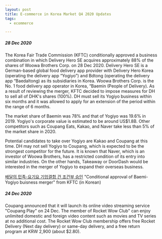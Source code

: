 ```yaml
---
layout: post
title: E-commerce in Korea Market Q4 2020 Updates
tags:
  - ecommerce

---
```




##### 28 Dec 2020

The Korea Fair Trade Commission (KFTC) conditionally approved a business combination in which Delivery Hero SE acquires approximately 88% of the shares of Woowa Brothers Corp. on 28 Dec 2020. Delivery Hero SE is a German-based global food delivery app provider with Delivery Hero Korea (operating the delivery app “Yogiyo”) and Bdtong (operating the delivery app “Baedaltong) as its subsidiaries in Korea. Woowa Brothers Corp. is the No. 1 food delivery app operator in Korea, “Baemin (People of Delivery). As a result of reviewing the merger, KFTC decided to impose measures for DH to sell all of DHK's shares (100%). DH must sell its Yogiyo business within six months and it was allowed to apply for an extension of the period within the range of 6 months.

The market share of Baemin was 78% and that of Yogiyo was 19.6% in 2019. Yogiyo's corporate value is estimated to be around US$1.8B. Other competitors such as Coupang Eats, Kakao, and Naver take less than 5% of the market share in 2020. 

Potential candidates to take over Yogiyo are Kakao and Coupang at this time. DH may not sell Yogiyo to Coupang, which is expected to be the strongest competitor for the future. It is known that Naver, which is an investor of Woowa Brothers, has a restricted condition of its entry into similar industries. On the other hands, Takeaway or DoorDash would be interested in the merger of Yogiyo to expand their overseas business.

[배달의 민족-요기요 기업결합 건 조건부 승인](https://www.ftc.go.kr/www/selectReportUserView.do?key=10&rpttype=1&report_data_no=8891) "Conditional approval of Baemi-Yogiyo buisness merger" from KFTC (in Korean)



##### 24 Dec 2020

Coupang announced that it will launch its online video streaming service "Coupang Play" on 24 Dec. The member of Rocket Wow Club" can enjoy unlimited domestic and foreign video content such as movies and TV series at no additional cost. The Rocket Wow Club membership offers free Rocket Delivery (Next day delivery) or same-day delivery, and a free return program at KRW 2,900 (about $2.80).